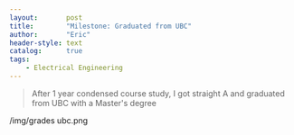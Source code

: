 ```yaml
---
layout:       post
title:        "Milestone: Graduated from UBC"
author:       "Eric"
header-style: text
catalog:      true
tags:
    - Electrical Engineering
---
```


> After 1 year condensed course study, I got straight A and graduated from UBC with a Master's degree

/img/grades ubc.png